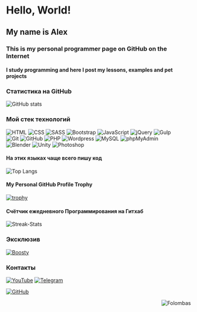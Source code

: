 # Hello, World!    
## My name is Alex   
### This is my personal programmer page on GitHub on the Internet  
#### I study programming and here I post my lessons, examples and pet projects  

### Статистика на GitHub
![GitHub stats](https://github-readme-stats.vercel.app/api?username=Folombas&show_icons=true&locale=en&theme=dark)

### Мой стек технологий
![HTML](https://img.shields.io/badge/-HTML-333?style=for-the-badge&logo=html5)
![CSS](https://img.shields.io/badge/-CSS-333?style=for-the-badge&logo=css3&logoColor=blue)
![SASS](https://img.shields.io/badge/-SASS-333?style=for-the-badge&logo=SASS)
![Bootstrap](https://img.shields.io/badge/-Bootstrap-333?style=for-the-badge&logo=Bootstrap)
![JavaScript](https://img.shields.io/badge/-JavaScript-333?style=for-the-badge&logo=javascript)
![jQuery](https://img.shields.io/badge/-jQuery-333?style=for-the-badge&logo=jQuery&logoColor=blue)
![Gulp](https://img.shields.io/badge/-Gulp-333?style=for-the-badge&logo=Gulp)  
![Git](https://img.shields.io/badge/-Git-333?style=for-the-badge&logo=Git)
![GitHub](https://img.shields.io/badge/-GitHub-333?style=for-the-badge&logo=GitHub)
![PHP](https://img.shields.io/badge/-PHP-333?style=for-the-badge&logo=PHP)
![Wordpress](https://img.shields.io/badge/-Wordpress-333?style=for-the-badge&logo=Wordpress&logoColor=blue)
![MySQL](https://img.shields.io/badge/-MySQL-333?style=for-the-badge)
![phpMyAdmin](https://img.shields.io/badge/-phpMyAdmin-333?style=for-the-badge)  
![Blender](https://img.shields.io/badge/-Blender-333?style=for-the-badge&logo=Blender)
![Unity](https://img.shields.io/badge/-Unity-333?style=for-the-badge&logo=Unity)
![Photoshop](https://img.shields.io/badge/-Photoshop-333?style=for-the-badge&logo=Photoshop)

#### На этих языках чаще всего пишу код
![Top Langs](https://github-readme-stats.vercel.app/api/top-langs/?username=Folombas&show_icons=true&locale=en&layout=compact&theme=dark)

#### My Personal GitHub Profile Trophy
[![trophy](https://github-profile-trophy.vercel.app/?username=ryo-ma&theme=onedark)](https://github.com/ryo-ma/github-profile-trophy)

#### Счётчик ежедневного Программирования на Гитхаб
![Streak-Stats](https://github-readme-streak-stats.herokuapp.com/?user=Folombas)

### Эксклюзив
[![Boosty](https://img.shields.io/badge/-Boosty-FFA318?style=for-the-badge)](https://boosty.to/folombas)

### Контакты
[![YouTube](https://img.shields.io/badge/-YouTube-333?style=for-the-badge&logo=YouTube&logoColor=FF0000)](https://www.youtube.com/@folomba)
[![Telegram](https://img.shields.io/badge/-Telegram-333?style=for-the-badge&logo=telegram&logoColor=27A0D9)](https://t.me/folombas)
<!-- [![VK](https://img.shields.io/badge/-VK-333?style=for-the-badge&logo=Vk&logoColor=27A0D9)](https://vk.com/) -->  
<!-- [![Дзен](https://img.shields.io/badge/-Дзен-333?style=for-the-badge)](https://zen.yandex.ru/itdoctor) -->
<!-- [![Rutube](https://img.shields.io/badge/-Rutube-333?style=for-the-badge)](https://rutube.ru/channel//) -->
[![GitHub](https://img.shields.io/badge/-GitHub-333?style=for-the-badge&logo=GitHub&logoColor=fff)](https://github.com/folombas)
<!-- [![Instagram](https://img.shields.io/badge/-Instagram-333?style=for-the-badge&logo=instagram&logoColor=B4068E)](https://instagram.com/ismail_asanovich) -->

<p align="right"> <img src="https://komarev.com/ghpvc/?username=Folombas&label=Profile%20views&color=blueviolet&style=flat" alt="Folombas" /> </p>
